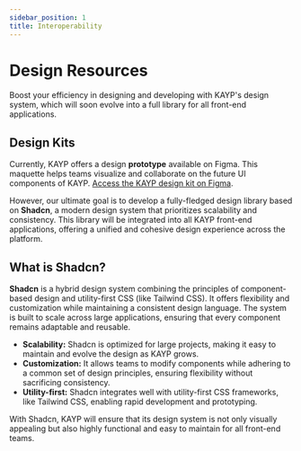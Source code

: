 ```yaml
---
sidebar_position: 1
title: Interoperability
---
```


# Design Resources

<p class="description">Boost your efficiency in designing and developing with KAYP's design system, which will soon evolve into a full library for all front-end applications.</p>

## Design Kits

Currently, KAYP offers a design **prototype** available on Figma. This maquette helps teams visualize and collaborate on the future UI components of KAYP. [Access the KAYP design kit on Figma](https://www.figma.com/design/xxsDaNQ03MoLlKS0xJLPwK/Kayp?node-id=382-19698&t=1JsSUn1acrqfNqIB-1).

However, our ultimate goal is to develop a fully-fledged design library based on **Shadcn**, a modern design system that prioritizes scalability and consistency. This library will be integrated into all KAYP front-end applications, offering a unified and cohesive design experience across the platform.

## What is Shadcn?

**Shadcn** is a hybrid design system combining the principles of component-based design and utility-first CSS (like Tailwind CSS). It offers flexibility and customization while maintaining a consistent design language. The system is built to scale across large applications, ensuring that every component remains adaptable and reusable.

- **Scalability:** Shadcn is optimized for large projects, making it easy to maintain and evolve the design as KAYP grows.
- **Customization:** It allows teams to modify components while adhering to a common set of design principles, ensuring flexibility without sacrificing consistency.
- **Utility-first:** Shadcn integrates well with utility-first CSS frameworks, like Tailwind CSS, enabling rapid development and prototyping.

With Shadcn, KAYP will ensure that its design system is not only visually appealing but also highly functional and easy to maintain for all front-end teams.